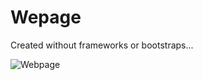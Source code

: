 # Wepage
Created without frameworks or bootstraps...

![Webpage](https://github.com/MenlyCSE/FramelessWebpage/assets/154091778/4b9fb805-516c-4a60-9d22-91521151def9)
